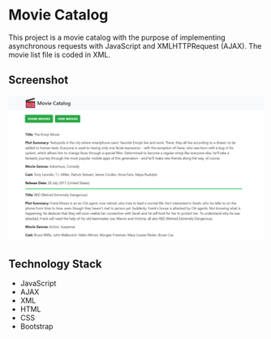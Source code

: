 # Movie Catalog 

This project is a movie catalog with the purpose of implementing asynchronous requests with JavaScript and XMLHTTPRequest (AJAX). The movie list file is coded in XML.

## Screenshot

![Screenshot](Screenshot.png)

## Technology Stack

+ JavaScript
+ AJAX
+ XML
+ HTML
+ CSS
+ Bootstrap

